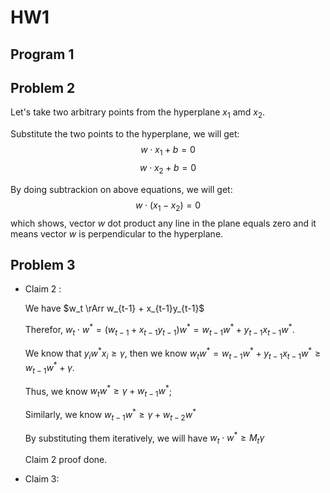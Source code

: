 # HW1

## Program 1

## Problem 2
Let's take two arbitrary points from the hyperplane $x_1$ amd $x_2$.

Substitute the two points to the hyperplane, we will get:
$$
 w \cdot x_1 + b = 0
$$
$$
 w \cdot x_2 +b = 0 
$$

By doing subtrackion on above equations, we will get:
$$
    w \cdot (x_1 - x_2) = 0
$$
which shows, vector $w$ dot product any line in the plane equals zero and it means vector $w$ is perpendicular to the hyperplane.

## Problem 3
- Claim 2 :

    We have $w_t \rArr w_{t-1} + x_{t-1}y_{t-1}$

    Therefor, $w_t\cdot w^* = (w_{t-1} + x_{t-1}y_{t-1})w^* = w_{t-1}w^* + y_{t-1}x_{t-1}w^*$.

    We know that $y_iw^*x_i \ge \gamma$, then we know $w_tw^* = w_{t-1}w^* + y_{t-1}x_{t-1}w^* \ge w_{t-1}w^* + \gamma$.

    Thus, we know $w_tw^* \ge \gamma + w_{t-1}w^*$; 

    Similarly, we know $w_{t-1}w^* \ge \gamma + w_{t-2}w^*$

    By substituting them iteratively, we will have $w_t\cdot w^* \ge M_t\gamma$

    Claim 2 proof done.

- Claim 3:
    